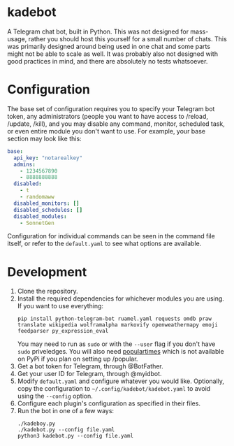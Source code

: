 # kadebot

A Telegram chat bot, built in Python. This was not designed for mass-usage, rather you should host this yourself for a small number of chats. This was primarily designed around being used in one chat and some parts might not be able to scale as well. It was probably also not designed with good practices in mind, and there are absolutely no tests whatsoever.

# Configuration

The base set of configuration requires you to specify your Telegram bot token, any administrators (people you want to have access to /reload, /update, /kill), and you may disable any command, monitor, scheduled task, or even entire module you don't want to use. For example, your base section may look like this:
```yaml
base:
  api_key: "notarealkey"
  admins:
    - 1234567890
    - 8888888888
  disabled:
    - t
    - randomaww
  disabled_monitors: []
  disabled_schedules: []
  disabled_modules:
    - SonnetGen
```
Configuration for individual commands can be seen in the command file itself, or refer to the `default.yaml` to see what options are available.

# Development

1. Clone the repository.
2. Install the required dependencies for whichever modules you are using. If you want to use everything:
   ```
   pip install python-telegram-bot ruamel.yaml requests omdb praw translate wikipedia wolframalpha markovify openweathermapy emoji feedparser py_expression_eval
   ```
   You may need to run as `sudo` or with the `--user` flag if you don't have `sudo` priveledges. You will also need [populartimes](https://github.com/m-wrzr/populartimes) which is not available on PyPi if you plan on setting up /popular.
3. Get a bot token for Telegram, through @BotFather.
4. Get your user ID for Telegram, through @myidbot.
5. Modify `default.yaml` and configure whatever you would like. Optionally, copy the configuration to `~/.config/kadebot/kadebot.yaml` to avoid using the `--config` option.
6. Configure each plugin's configuration as specified in their files.
7. Run the bot in one of a few ways:
   ```
   ./kadeboy.py
   ./kadebot.py --config file.yaml
   python3 kadebot.py --config file.yaml
   ```
